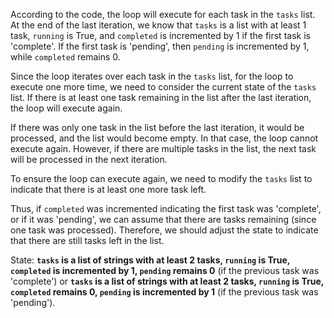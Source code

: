 According to the code, the loop will execute for each task in the `tasks` list. At the end of the last iteration, we know that `tasks` is a list with at least 1 task, `running` is True, and `completed` is incremented by 1 if the first task is 'complete'. If the first task is 'pending', then `pending` is incremented by 1, while `completed` remains 0.

Since the loop iterates over each task in the `tasks` list, for the loop to execute one more time, we need to consider the current state of the `tasks` list. If there is at least one task remaining in the list after the last iteration, the loop will execute again.

If there was only one task in the list before the last iteration, it would be processed, and the list would become empty. In that case, the loop cannot execute again. However, if there are multiple tasks in the list, the next task will be processed in the next iteration.

To ensure the loop can execute again, we need to modify the `tasks` list to indicate that there is at least one more task left. 

Thus, if `completed` was incremented indicating the first task was 'complete', or if it was 'pending', we can assume that there are tasks remaining (since one task was processed). Therefore, we should adjust the state to indicate that there are still tasks left in the list.

State: **`tasks` is a list of strings with at least 2 tasks, `running` is True, `completed` is incremented by 1, `pending` remains 0** (if the previous task was 'complete') or **`tasks` is a list of strings with at least 2 tasks, `running` is True, `completed` remains 0, `pending` is incremented by 1** (if the previous task was 'pending').